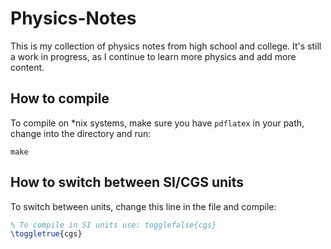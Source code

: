 Physics-Notes
=============

This is my collection of physics notes from high school and college. It's still a work in progress, as I continue to learn more physics and add more content.

How to compile
-------------

To compile on *nix systems, make sure you have ```pdflatex``` in your path, change into the directory and run:
```
make
```

How to switch between SI/CGS units
----------------------------------

To switch between units, change this line in the file and compile:

```tex
% To compile in SI units use: togglefalse{cgs}
\toggletrue{cgs}
```